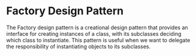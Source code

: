 # Factory Design Pattern

The Factory design pattern is a creational design pattern that provides an interface for creating instances of a class, with its subclasses deciding which class to instantiate. This pattern is useful when we want to delegate the responsibility of instantiating objects to its subclasses.